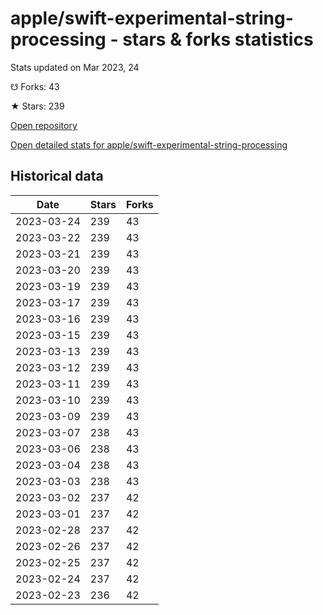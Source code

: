 # apple/swift-experimental-string-processing - stars & forks statistics

Stats updated on Mar 2023, 24

☋ Forks: 43

★ Stars: 239

[Open repository](https://github.com/apple/swift-experimental-string-processing)

[Open detailed stats for apple/swift-experimental-string-processing](https://reviewgithub.com/rep/apple/swift-experimental-string-processing)

## Historical data
| Date | Stars | Forks |
|------|-------|-------|
| 2023-03-24 | 239 | 43 | 
| 2023-03-22 | 239 | 43 | 
| 2023-03-21 | 239 | 43 | 
| 2023-03-20 | 239 | 43 | 
| 2023-03-19 | 239 | 43 | 
| 2023-03-17 | 239 | 43 | 
| 2023-03-16 | 239 | 43 | 
| 2023-03-15 | 239 | 43 | 
| 2023-03-13 | 239 | 43 | 
| 2023-03-12 | 239 | 43 | 
| 2023-03-11 | 239 | 43 | 
| 2023-03-10 | 239 | 43 | 
| 2023-03-09 | 239 | 43 | 
| 2023-03-07 | 238 | 43 | 
| 2023-03-06 | 238 | 43 | 
| 2023-03-04 | 238 | 43 | 
| 2023-03-03 | 238 | 43 | 
| 2023-03-02 | 237 | 42 | 
| 2023-03-01 | 237 | 42 | 
| 2023-02-28 | 237 | 42 | 
| 2023-02-26 | 237 | 42 | 
| 2023-02-25 | 237 | 42 | 
| 2023-02-24 | 237 | 42 | 
| 2023-02-23 | 236 | 42 | 

